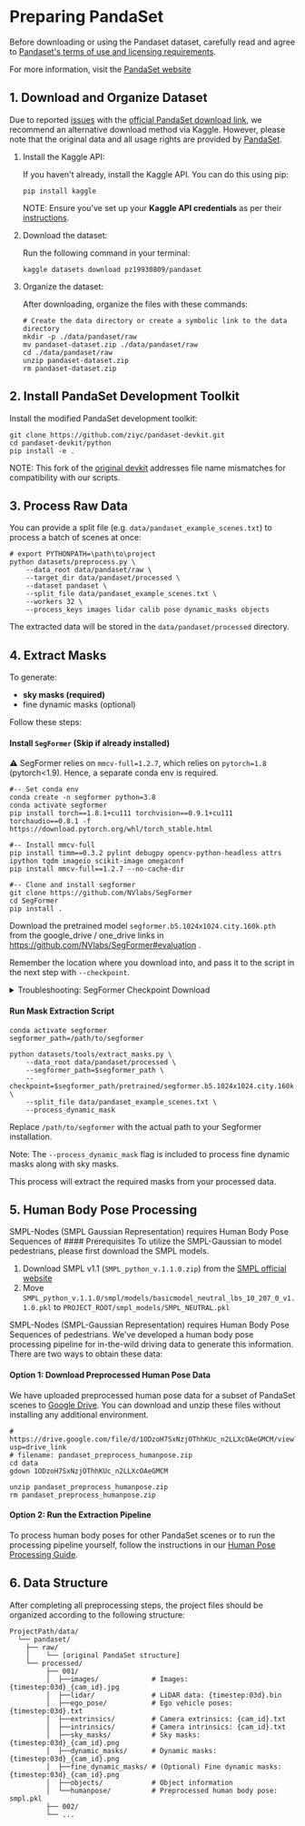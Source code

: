 # Preparing PandaSet

Before downloading or using the Pandaset dataset, carefully read and agree to [Pandaset's terms of use and licensing requirements](https://scale.com/legal/pandaset-terms-of-use).

For more information, visit the [PandaSet website](https://pandaset.org/)

## 1. Download and Organize Dataset
Due to reported [issues](https://github.com/scaleapi/pandaset-devkit/issues/151) with the [official PandaSet download link](https://pandaset.org/), we recommend an alternative download method via Kaggle. However, please note that the original data and all usage rights are provided by [PandaSet](https://pandaset.org/).

1. Install the Kaggle API:

   If you haven't already, install the Kaggle API. You can do this using pip:

   ```shell
   pip install kaggle
   ```
   NOTE: Ensure you've set up your **Kaggle API credentials** as per their [instructions](https://www.kaggle.com/docs/api).

2. Download the dataset:

   Run the following command in your terminal:

   ```shell
   kaggle datasets download pz19930809/pandaset
   ```

3. Organize the dataset:

   After downloading, organize the files with these commands:

   ```shell
   # Create the data directory or create a symbolic link to the data directory
   mkdir -p ./data/pandaset/raw
   mv pandaset-dataset.zip ./data/pandaset/raw
   cd ./data/pandaset/raw
   unzip pandaset-dataset.zip
   rm pandaset-dataset.zip
   ```

## 2. Install PandaSet Development Toolkit

Install the modified PandaSet development toolkit:

```shell
git clone https://github.com/ziyc/pandaset-devkit.git
cd pandaset-devkit/python
pip install -e .
```

NOTE: This fork of the [original devkit](https://github.com/scaleapi/pandaset-devkit) addresses file name mismatches for compatibility with our scripts.

## 3. Process Raw Data

You can provide a split file (e.g. `data/pandaset_example_scenes.txt`) to process a batch of scenes at once:

```shell
# export PYTHONPATH=\path\to\project
python datasets/preprocess.py \
    --data_root data/pandaset/raw \
    --target_dir data/pandaset/processed \
    --dataset pandaset \
    --split_file data/pandaset_example_scenes.txt \
    --workers 32 \
    --process_keys images lidar calib pose dynamic_masks objects
```

The extracted data will be stored in the `data/pandaset/processed` directory.

## 4. Extract Masks

To generate:

- **sky masks (required)** 
- fine dynamic masks (optional)

Follow these steps:

#### Install `SegFormer` (Skip if already installed)

:warning: SegFormer relies on `mmcv-full=1.2.7`, which relies on `pytorch=1.8` (pytorch<1.9). Hence, a separate conda env is required.

```shell
#-- Set conda env
conda create -n segformer python=3.8
conda activate segformer
pip install torch==1.8.1+cu111 torchvision==0.9.1+cu111 torchaudio==0.8.1 -f https://download.pytorch.org/whl/torch_stable.html

#-- Install mmcv-full
pip install timm==0.3.2 pylint debugpy opencv-python-headless attrs ipython tqdm imageio scikit-image omegaconf
pip install mmcv-full==1.2.7 --no-cache-dir

#-- Clone and install segformer
git clone https://github.com/NVlabs/SegFormer
cd SegFormer
pip install .
```

Download the pretrained model `segformer.b5.1024x1024.city.160k.pth` from the google_drive / one_drive links in https://github.com/NVlabs/SegFormer#evaluation .

Remember the location where you download into, and pass it to the script in the next step with `--checkpoint`.

<details>
<summary>Troubleshooting: SegFormer Checkpoint Download</summary>

If you encounter problems downloading the original SegFormer checkpoint from the official links, you can alternatively download a backup copy using command: `gdown 1e7DECAH0TRtPZM6hTqRGoboq1XPqSmuj`
</details>

#### Run Mask Extraction Script

```shell
conda activate segformer
segformer_path=/path/to/segformer

python datasets/tools/extract_masks.py \
    --data_root data/pandaset/processed \
    --segformer_path=$segformer_path \
    --checkpoint=$segformer_path/pretrained/segformer.b5.1024x1024.city.160k.pth \
    --split_file data/pandaset_example_scenes.txt \
    --process_dynamic_mask
```

Replace `/path/to/segformer` with the actual path to your Segformer installation.

Note: The `--process_dynamic_mask` flag is included to process fine dynamic masks along with sky masks.

This process will extract the required masks from your processed data.

## 5. Human Body Pose Processing

SMPL-Nodes (SMPL Gaussian Representation) requires Human Body Pose Sequences of #### Prerequisites
To utilize the SMPL-Gaussian to model pedestrians, please first download the SMPL models.

1. Download SMPL v1.1 (`SMPL_python_v.1.1.0.zip`) from the [SMPL official website](https://smpl.is.tue.mpg.de/download.php)
2. Move `SMPL_python_v.1.1.0/smpl/models/basicmodel_neutral_lbs_10_207_0_v1.1.0.pkl` to `PROJECT_ROOT/smpl_models/SMPL_NEUTRAL.pkl`

SMPL-Nodes (SMPL-Gaussian Representation) requires Human Body Pose Sequences of pedestrians. We've developed a human body pose processing pipeline for in-the-wild driving data to generate this information. There are two ways to obtain these data:

#### Option 1: Download Preprocessed Human Pose Data

We have uploaded preprocessed human pose data for a subset of PandaSet scenes to [Google Drive](https://drive.google.com/drive/folders/187w1rwEZ5i9tb4y-dOJVTnIZAtKPR7_j). You can download and unzip these files without installing any additional environment.

```shell
# https://drive.google.com/file/d/1ODzoH7SxNzjOThhKUc_n2LLXcOAeGMCM/view?usp=drive_link
# filename: pandaset_preprocess_humanpose.zip
cd data
gdown 1ODzoH7SxNzjOThhKUc_n2LLXcOAeGMCM

unzip pandaset_preprocess_humanpose.zip
rm pandaset_preprocess_humanpose.zip
```

#### Option 2: Run the Extraction Pipeline

To process human body poses for other PandaSet scenes or to run the processing pipeline yourself, follow the instructions in our [Human Pose Processing Guide](./HumanPose.md).

## 6. Data Structure

After completing all preprocessing steps, the project files should be organized according to the following structure:

```
ProjectPath/data/
  └── pandaset/
    ├── raw/
    │    └── [original PandaSet structure]
    └── processed/
         ├── 001/
         │  ├──images/             # Images: {timestep:03d}_{cam_id}.jpg
         │  ├──lidar/              # LiDAR data: {timestep:03d}.bin
         │  ├──ego_pose/           # Ego vehicle poses: {timestep:03d}.txt
         │  ├──extrinsics/         # Camera extrinsics: {cam_id}.txt
         │  ├──intrinsics/         # Camera intrinsics: {cam_id}.txt
         │  ├──sky_masks/          # Sky masks: {timestep:03d}_{cam_id}.png
         │  ├──dynamic_masks/      # Dynamic masks: {timestep:03d}_{cam_id}.png
         │  ├──fine_dynamic_masks/ # (Optional) Fine dynamic masks: {timestep:03d}_{cam_id}.png
         │  ├──objects/            # Object information
         │  └──humanpose/          # Preprocessed human body pose: smpl.pkl
         ├── 002/
         └── ...
```
